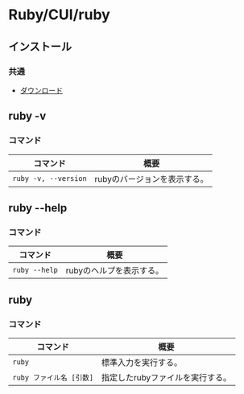 # Ruby/CUI/ruby

## インストール

### 共通

- [ダウンロード](https://www.ruby-lang.org/ja/downloads/)

## ruby -v

### コマンド

| コマンド             | 概要                         |
| -------------------- | ---------------------------- |
| `ruby -v, --version` | rubyのバージョンを表示する。 |

## ruby --help

### コマンド

| コマンド      | 概要                     |
| ------------- | ------------------------ |
| `ruby --help` | rubyのヘルプを表示する。 |

## ruby

### コマンド

| コマンド                 | 概要                             |
| ------------------------ | -------------------------------- |
| `ruby`                   | 標準入力を実行する。             |
| `ruby ファイル名 [引数]` | 指定したrubyファイルを実行する。 |
